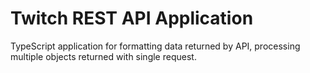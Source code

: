 <h1>Twitch REST API Application</h1>
TypeScript application for formatting data returned by API, processing multiple objects returned with single request.
